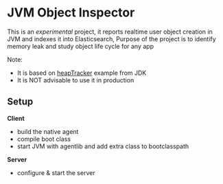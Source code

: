 # JVM Object Inspector

This is an *experimental* project, it reports realtime user object creation in JVM and indexes it into Elasticsearch, Purpose of the project is to identify memory leak and study object life cycle for any app

Note: 

 - It is based on [heapTracker](http://hg.openjdk.java.net/jdk8/jdk8/jdk/file/687fd7c7986d/src/share/demo/jvmti/heapTracker/heapTracker.c) example from JDK 
 - It is NOT advisable to use it in production


## Setup

**Client**

 - build the native agent
 - compile boot class
 - start JVM with agentlib and add extra class to bootclasspath 
 
**Server**

 - configure & start the server
